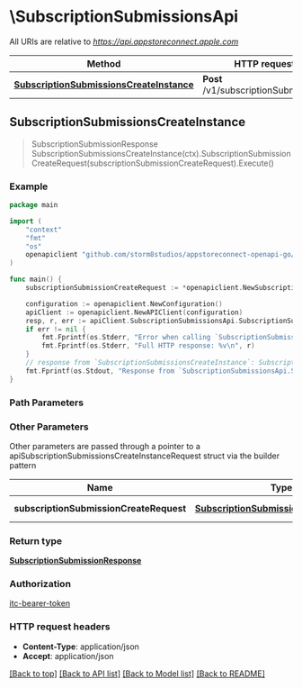 # \SubscriptionSubmissionsApi

All URIs are relative to *https://api.appstoreconnect.apple.com*

Method | HTTP request | Description
------------- | ------------- | -------------
[**SubscriptionSubmissionsCreateInstance**](SubscriptionSubmissionsApi.md#SubscriptionSubmissionsCreateInstance) | **Post** /v1/subscriptionSubmissions | 



## SubscriptionSubmissionsCreateInstance

> SubscriptionSubmissionResponse SubscriptionSubmissionsCreateInstance(ctx).SubscriptionSubmissionCreateRequest(subscriptionSubmissionCreateRequest).Execute()



### Example

```go
package main

import (
    "context"
    "fmt"
    "os"
    openapiclient "github.com/storm8studios/appstoreconnect-openapi-go/generated"
)

func main() {
    subscriptionSubmissionCreateRequest := *openapiclient.NewSubscriptionSubmissionCreateRequest(*openapiclient.NewSubscriptionSubmissionCreateRequestData("Type_example", *openapiclient.NewSubscriptionAppStoreReviewScreenshotCreateRequestDataRelationships(*openapiclient.NewSubscriptionAppStoreReviewScreenshotCreateRequestDataRelationshipsSubscription(*openapiclient.NewPromotedPurchaseRelationshipsSubscriptionData("Type_example", "Id_example"))))) // SubscriptionSubmissionCreateRequest | SubscriptionSubmission representation

    configuration := openapiclient.NewConfiguration()
    apiClient := openapiclient.NewAPIClient(configuration)
    resp, r, err := apiClient.SubscriptionSubmissionsApi.SubscriptionSubmissionsCreateInstance(context.Background()).SubscriptionSubmissionCreateRequest(subscriptionSubmissionCreateRequest).Execute()
    if err != nil {
        fmt.Fprintf(os.Stderr, "Error when calling `SubscriptionSubmissionsApi.SubscriptionSubmissionsCreateInstance``: %v\n", err)
        fmt.Fprintf(os.Stderr, "Full HTTP response: %v\n", r)
    }
    // response from `SubscriptionSubmissionsCreateInstance`: SubscriptionSubmissionResponse
    fmt.Fprintf(os.Stdout, "Response from `SubscriptionSubmissionsApi.SubscriptionSubmissionsCreateInstance`: %v\n", resp)
}
```

### Path Parameters



### Other Parameters

Other parameters are passed through a pointer to a apiSubscriptionSubmissionsCreateInstanceRequest struct via the builder pattern


Name | Type | Description  | Notes
------------- | ------------- | ------------- | -------------
 **subscriptionSubmissionCreateRequest** | [**SubscriptionSubmissionCreateRequest**](SubscriptionSubmissionCreateRequest.md) | SubscriptionSubmission representation | 

### Return type

[**SubscriptionSubmissionResponse**](SubscriptionSubmissionResponse.md)

### Authorization

[itc-bearer-token](../README.md#itc-bearer-token)

### HTTP request headers

- **Content-Type**: application/json
- **Accept**: application/json

[[Back to top]](#) [[Back to API list]](../README.md#documentation-for-api-endpoints)
[[Back to Model list]](../README.md#documentation-for-models)
[[Back to README]](../README.md)

